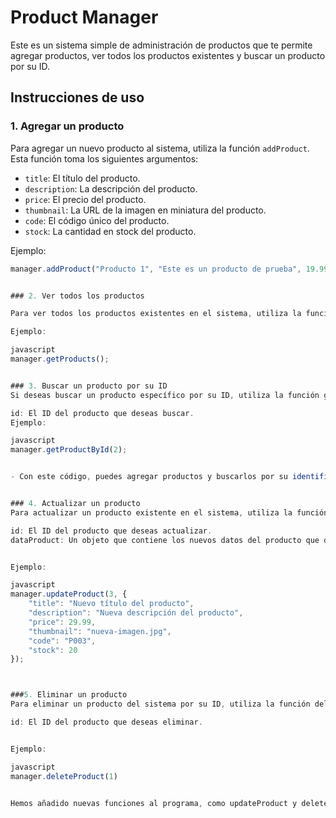 # Product Manager

Este es un sistema simple de administración de productos que te permite agregar productos, ver todos los productos existentes y buscar un producto por su ID.

## Instrucciones de uso

### 1. Agregar un producto

Para agregar un nuevo producto al sistema, utiliza la función `addProduct`. Esta función toma los siguientes argumentos:

- `title`: El título del producto.
- `description`: La descripción del producto.
- `price`: El precio del producto.
- `thumbnail`: La URL de la imagen en miniatura del producto.
- `code`: El código único del producto.
- `stock`: La cantidad en stock del producto.

Ejemplo:

```javascript
manager.addProduct("Producto 1", "Este es un producto de prueba", 19.99, "imagen.jpg", "P002", 50);


### 2. Ver todos los productos

Para ver todos los productos existentes en el sistema, utiliza la función getProducts. Esta función devuelve un arreglo con todos los productos.

Ejemplo:

javascript
manager.getProducts();


### 3. Buscar un producto por su ID
Si deseas buscar un producto específico por su ID, utiliza la función getProductById. Esta función toma un argumento:

id: El ID del producto que deseas buscar.
Ejemplo:

javascript
manager.getProductById(2);


- Con este código, puedes agregar productos y buscarlos por su identificador (ID). Si intentas agregar un producto que ya existe, recibirás un mensaje en la consola indicando que el producto ya está en existencia. Del mismo modo, si intentas agregar un producto con algún valor faltante (como undefined), recibirás un mensaje en la consola que te indicará que todos los campos son obligatorios


### 4. Actualizar un producto
Para actualizar un producto existente en el sistema, utiliza la función updateProduct. Esta función toma dos argumentos:

id: El ID del producto que deseas actualizar.
dataProduct: Un objeto que contiene los nuevos datos del producto que deseas actualizar, incluyendo los campos que deseas modificar.


Ejemplo:

javascript
manager.updateProduct(3, {
    "title": "Nuevo título del producto",
    "description": "Nueva descripción del producto",
    "price": 29.99,
    "thumbnail": "nueva-imagen.jpg",
    "code": "P003",
    "stock": 20
});



###5. Eliminar un producto
Para eliminar un producto del sistema por su ID, utiliza la función deleteProduct. Esta función toma un argumento:

id: El ID del producto que deseas eliminar.


Ejemplo:

javascript
manager.deleteProduct(1)


Hemos añadido nuevas funciones al programa, como updateProduct y deleteProduct, que mejoran su funcionalidad y lo convierten en un CRUD eficiente. Ahora, además de agregar productos, podemos actualizar y eliminar productos existentes, lo que proporciona una gestión completa de productos. Implementando la capacidad de modificar información en nuestro archivo JSON, lo que añade flexibilidad al sistema.